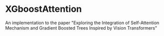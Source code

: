 # XGboostAttention
An implementation to the paper "Exploring the Integration of Self-Attention Mechanism and Gradient Boosted Trees Inspired by Vision Transformers"
